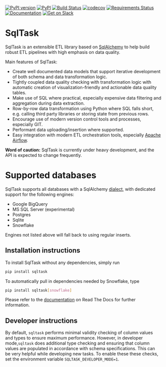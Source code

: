 [![PyPI version](https://img.shields.io/pypi/v/sqltask.svg)](https://badge.fury.io/py/sqltask)
[![PyPI](https://img.shields.io/pypi/pyversions/sqltask.svg)](https://www.python.org/downloads/)
[![Build Status](https://travis-ci.com/villebro/sqltask.svg?branch=master)](https://travis-ci.com/villebro/sqltask)
[![codecov](https://codecov.io/gh/villebro/sqltask/branch/master/graph/badge.svg)](https://codecov.io/gh/villebro/sqltask)
[![Requirements Status](https://requires.io/github/villebro/sqltask/requirements.svg?branch=master)](https://requires.io/github/villebro/sqltask/requirements/?branch=master)
[![Documentation](https://readthedocs.org/projects/sqltask/badge/?version=latest)](https://sqltask.readthedocs.io/en/latest/)
[![Get on Slack](https://img.shields.io/badge/slack-join-orange.svg)](https://join.slack.com/t/sqltask/shared_invite/enQtODA2OTE2Nzg0OTc4LWM3NWViMzU0ODc3MjJiNmEzMDdmYzFmMzBiZjRkODExZGY0NDg0NmI5ZjE5NGFiMmM3Yzk5MGEzMDM5ZjM5OTU)

# SqlTask
SqlTask is an extensible ETL library based on [SqlAlchemy](https://www.sqlalchemy.org/)
to help build robust ETL pipelines with high emphasis on data quality.

Main features of SqlTask:
- Create well documented data models that support iterative
development of both schema and data transformation logic.
- Tightly coupled data quality checking with transformation logic with automatic
creation of visualization-friendly and actionable data quality tables.
- Make use of SQL where practical, especially expensive data filtering 
and aggregation during data extraction.
- Row-by-row data transformation using Python where SQL falls short,
e.g. calling third party libraries or storing state from previous rows.
- Encourage use of modern version control tools and processes, especially GIT.
- Performant data uploading/insertion where supported.
- Easy integration with modern ETL orchestration tools, especially
[Apache Airflow](https://airflow.apache.org/).

**Word of caution:** SqlTask is currently under heavy development, and the
API is expected to change frequently.

# Supported databases

SqlTask supports all databases with a SqlAlchemy
[dialect](https://docs.sqlalchemy.org/en/13/dialects/), with
dedicated support for the following engines:
- Google BigQuery
- MS SQL Server (experimental)
- Postgres
- Sqlite
- Snowflake

Engines not listed above will fall back to using regular inserts.

## Installation instructions

To install SqlTask without any dependencies, simply run

```bash
pip install sqltask
```

To automatically pull in dependencies needed by Snowflake, type
```bash
pip install sqltask[snowflake]
```

Please refer to the [documentation](https://sqltask.readthedocs.io/en/latest/)
on Read The Docs for further information.

## Developer instructions

By default, `sqltask` performs minimal validity checking of column values and
types to ensure maximum performance. However, in developer mode,`sqltask` does
additional type checking and ensuring that column values are populated in accordance
with schema specifications. This can be very helpful while developing new tasks.
To enable these these checks, set the environment variable `SQLTASK_DEVELOPER_MODE=1`.
